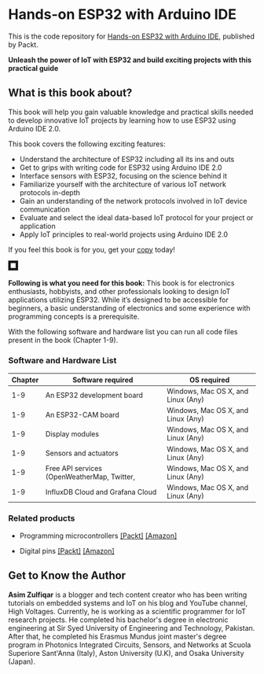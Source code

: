 # Hands-on ESP32 with Arduino IDE

<a href="https://www.packtpub.com/product/hands-on-esp32-with-arduino-ide/9781837638031?utm_source=github&utm_medium=repository&utm_campaign=9781786461629"><img src="" alt="" height="256px" align="right"></a>

This is the code repository for [Hands-on ESP32 with Arduino IDE](https://www.packtpub.com/product/hands-on-esp32-with-arduino-ide/9781837638031?utm_source=github&utm_medium=repository&utm_campaign=9781786461629), published by Packt.

**Unleash the power of IoT with ESP32 and build exciting projects with this practical guide**

## What is this book about?
This book will help you gain valuable knowledge and practical skills needed to develop innovative IoT projects by learning how to use ESP32 using Arduino IDE 2.0.

This book covers the following exciting features:
* Understand the architecture of ESP32 including all its ins and outs
* Get to grips with writing code for ESP32 using Arduino IDE 2.0
* Interface sensors with ESP32, focusing on the science behind it
* Familiarize yourself with the architecture of various IoT network protocols in-depth
* Gain an understanding of the network protocols involved in IoT device communication
* Evaluate and select the ideal data-based IoT protocol for your project or application
* Apply IoT principles to real-world projects using Arduino IDE 2.0

If you feel this book is for you, get your [copy](https://www.amazon.com/dp/1837638039) today!

<a href="https://www.packtpub.com/?utm_source=github&utm_medium=banner&utm_campaign=GitHubBanner"><img src="https://raw.githubusercontent.com/PacktPublishing/GitHub/master/GitHub.png" 
alt="https://www.packtpub.com/" border="5" /></a>

**Following is what you need for this book:**
This book is for electronics enthusiasts, hobbyists, and other professionals looking to design IoT applications utilizing ESP32. While it’s designed to be accessible for beginners, a basic understanding of electronics and some experience with programming concepts is a prerequisite.

With the following software and hardware list you can run all code files present in the book (Chapter 1-9).
### Software and Hardware List
| Chapter | Software required | OS required |
| -------- | ------------------------------------ | ----------------------------------- |
| 1-9 | An ESP32 development board | Windows, Mac OS X, and Linux (Any) |
| 1-9 | An ESP32-CAM board | Windows, Mac OS X, and Linux (Any) |
| 1-9 | Display modules | Windows, Mac OS X, and Linux (Any) |
| 1-9 | Sensors and actuators | Windows, Mac OS X, and Linux (Any) |
| 1-9 | Free API services (OpenWeatherMap, Twitter,  | Windows, Mac OS X, and Linux (Any) |
| 1-9 | InfluxDB Cloud and Grafana Cloud | Windows, Mac OS X, and Linux (Any) |

### Related products
* Programming microcontrollers [[Packt]](https://www.packtpub.com/product/practical-arduino-robotics/9781804613177?utm_source=github&utm_medium=repository&utm_campaign=9781804613177) [[Amazon]](https://www.amazon.com/dp/1804613177)

* Digital pins [[Packt]](https://www.packtpub.com/product/arduino-data-communications/9781837632619?utm_source=github&utm_medium=repository&utm_campaign=9781837632619) [[Amazon]](https://www.amazon.com/dp/1837632618)

## Get to Know the Author
**Asim Zulfiqar**
is a blogger and tech content creator who has been writing tutorials on embedded systems and IoT on his blog and YouTube channel, High Voltages. Currently, he is working as a scientific programmer for IoT research projects. He completed his bachelor's degree in electronic engineering at Sir Syed University of Engineering and Technology, Pakistan. After that, he completed his Erasmus Mundus joint master's degree program in Photonics Integrated Circuits, Sensors, and Networks at Scuola Superiore Sant'Anna (Italy), Aston University (U.K), and Osaka University (Japan).
